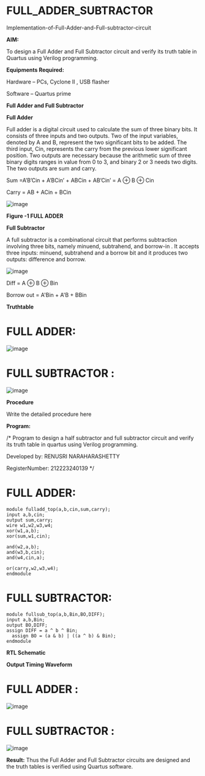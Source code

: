 # FULL_ADDER_SUBTRACTOR

Implementation-of-Full-Adder-and-Full-subtractor-circuit

**AIM:**

To design a Full Adder and Full Subtractor circuit and verify its truth table in Quartus using Verilog programming.

**Equipments Required:**

Hardware – PCs, Cyclone II , USB flasher

Software – Quartus prime

**Full Adder and Full Subtractor**

**Full Adder**

Full adder is a digital circuit used to calculate the sum of three binary bits. It consists of three inputs and two outputs. Two of the input variables, denoted by A and B, represent the two significant bits to be added. The third input, Cin, represents the carry from the previous lower significant position. Two outputs are necessary because the arithmetic sum of three binary digits ranges in value from 0 to 3, and binary 2 or 3 needs two digits. The two outputs are sum and carry.

Sum =A’B’Cin + A’BCin’ + ABCin + AB’Cin’ = A ⊕ B ⊕ Cin 

Carry = AB + ACin + BCin

![image](https://github.com/naavaneetha/FULL_ADDER_SUBTRACTOR/assets/154305477/0f30ba51-5ffb-4198-845f-18e054f675e7)

**Figure -1 FULL ADDER**

**Full Subtractor**

A full subtractor is a combinational circuit that performs subtraction involving three bits, namely minuend, subtrahend, and borrow-in . It accepts three inputs: minuend, subtrahend and a borrow bit and it produces two outputs: difference and borrow.

![image](https://github.com/naavaneetha/FULL_ADDER_SUBTRACTOR/assets/154305477/02b24f51-ab51-4304-9ad6-7b81ffc1ead5)

Diff = A ⊕ B ⊕ Bin 

Borrow out = A'Bin + A'B + BBin

**Truthtable**
# FULL ADDER:
![image](https://github.com/Renusri-Naraharasetty/FULL_ADDER_SUBTRACTOR/assets/146916363/4308a440-d4a2-4fe8-9711-774d8b3ce526)

# FULL SUBTRACTOR :

![image](https://github.com/Renusri-Naraharasetty/FULL_ADDER_SUBTRACTOR/assets/146916363/29667d48-1ca3-4ead-a5d4-b3d384ee38b4)


**Procedure**

Write the detailed procedure here

**Program:**

/* Program to design a half subtractor and full subtractor circuit and verify its truth table in quartus using Verilog programming. 

Developed by: RENUSRI NARAHARASHETTY

RegisterNumber: 212223240139
*/
# FULL ADDER:
```
module fulladd_top(a,b,cin,sum,carry);
input a,b,cin;
output sum,carry;
wire w1,w2,w3,w4;       
xor(w1,a,b);
xor(sum,w1,cin);        

and(w2,a,b);
and(w3,b,cin);
and(w4,cin,a);

or(carry,w2,w3,w4);
endmodule
```
# FULL SUBTRACTOR:
```
module fullsub_top(a,b,Bin,BO,DIFF);
input a,b,Bin;
output BO,DIFF;
assign DIFF = a ^ b ^ Bin;
  assign BO = (a & b) | ((a ^ b) & Bin);
endmodule
```

**RTL Schematic**

**Output Timing Waveform**

# FULL ADDER :

![image](https://github.com/Renusri-Naraharasetty/FULL_ADDER_SUBTRACTOR/assets/146916363/592af914-b3c0-4a92-89ab-0b9af0a243d2)

# FULL SUBTRACTOR :

![image](https://github.com/Renusri-Naraharasetty/FULL_ADDER_SUBTRACTOR/assets/146916363/5d7c44da-2f34-4340-a7ba-97a2ac5737e1)


**Result:**
Thus the Full Adder and Full Subtractor circuits are designed and the truth tables is verified using Quartus software.



